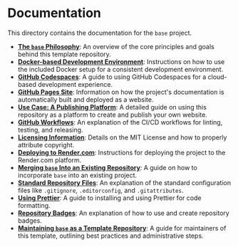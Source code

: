 # Documentation

This directory contains the documentation for the `base` project.

- **[The `base` Philosophy](./base.md)**: An overview of the core principles and goals behind this template repository.
- **[Docker-based Development Environment](./docker.md)**: Instructions on how to use the included Docker setup for a consistent development environment.
- **[GitHub Codespaces](./github-codespaces.md)**: A guide to using GitHub Codespaces for a cloud-based development experience.
- **[GitHub Pages Site](./github-pages.md)**: Information on how the project's documentation is automatically built and deployed as a website.
- **[Use Case: A Publishing Platform](./use-case-publishing.md)**: A detailed guide on using this repository as a platform to create and publish your own website.
- **[GitHub Workflows](./github-workflows.md)**: An explanation of the CI/CD workflows for linting, testing, and releasing.
- **[Licensing Information](./licensing.md)**: Details on the MIT License and how to properly attribute copyright.
- **[Deploying to Render.com](./render.md)**: Instructions for deploying the project to the Render.com platform.
- **[Merging `base` Into an Existing Repository](./merging-base.md)**: A guide on how to incorporate `base` into an existing project.
- **[Standard Repository Files](./standard-files.md)**: An explanation of the standard configuration files like `.gitignore`, `.editorconfig`, and `.gitattributes`.
- **[Using Prettier](./prettier.md)**: A guide to installing and using Prettier for code formatting.
- **[Repository Badges](./badges.md)**: An explanation of how to use and create repository badges.
- **[Maintaining `base` as a Template Repository](./template-repo.md)**: A guide for maintainers of this template, outlining best practices and administrative steps.
